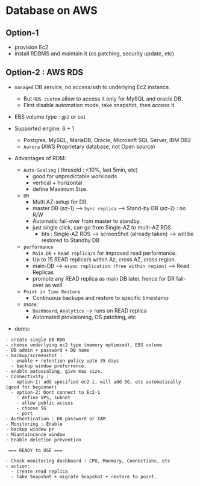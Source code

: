 # Database on AWS
## Option-1 
- provision Ec2
- install RDBMS and maintain it (os patching, security update, etc)

## Option-2 : AWS RDS
- `managed` DB service, no access/ssh to underlying Ec2 instance.
  - But `RDS custom` allow to access it  only for MySQL and oracle DB.
  - First disable automation mode, take snapshot, then access it.
- EBS volume type : `gp2` or `io1`
- Supported engine: 6 + 1 
  - Postgres, MySQL, MariaDB, Oracle, Microsoft SQL Server, IBM DB2
  - `Aurora` (AWS Proprietary database, not Open source)
- Advantages of RDM:
  - `Auto-Scaling` ( thresold : <10%, last 5min, etc)
    - good for unpredictable workloads
    - vertical + horizontal
    - define Maximum Size.
  - `DR`
    - Multi AZ-setup for DR.
    - master DB (az-1) --> `Sync replica` --> Stand-by DB (az-2) : no R/W
    - Automatic fail-over from master to standby.
    - just single click, can go from Single-AZ to multi-AZ RDS
      - bts : Single-AZ RDS --> screenShot (already taken) --> will be restored to Standby DB
  - `performance` 
    - `Main DB` + `Read replica/s` for improved read performance.
    - Up to 15 READ replica/s within Az, cross AZ, cross region.
    - main-DB --> `async replication (free within region)` --> Read Replicas
    - promote any READ replica as main DB later. hence for DR fail-over as well.
  - `Point in Time Restore`
    - Continuous backups and restore to specific timestamp
  - more:
    - `Dashboard`, `Analytics`  --> runs on READ replica
    - Automated provisioning, OS patching, etc

- demo:
```
- create single DB RDB
- choose underlying ec2 type (memory optimzed), EBS volume
- DB admin + password + DB name
- backup/screenshot : 
  - enable + retention policy upto 35 days
  - backup window preferrence.
- enable autoscaling, give maz size.
- Connectivity : 
  - option-1: add specified ec2-i, will add SG, etc automatically (good for beginner)
  - option-2: Dont connect to Ec2-i
    - define VPS, subnet
    - allow public access
    - choose SG
    - port 
- Authentication : DB password or IAM
- Monitoring : Enable
- backup window pr
- Miantaincence window
- Enable deletion prevention 

 === READY to USE ===
 
- Check monitoring dashboard : CPU, Moemory, Connections, etc
- action:
  - create read replica
  - take Snapshot + migrate Snapshot + restore to point.
 
```